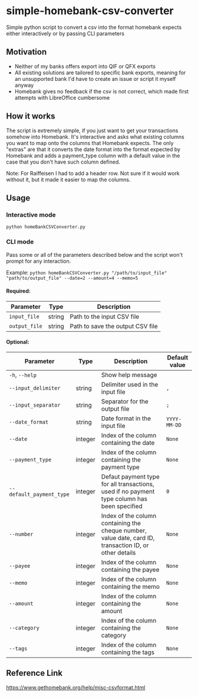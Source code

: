 # simple-homebank-csv-converter
Simple python script to convert a csv into the format homebank expects either interactively or by passing CLI parameters

## Motivation
- Neither of my banks offers export into QIF or QFX exports
- All existing solutions are tailored to specific bank exports, meaning for an unsupported bank I'd have to create an issue or script it myself anyway
- Homebank gives no feedback if the csv is not correct, which made first attempts with LibreOffice cumbersome

## How it works
The script is extremely simple, if you just want to get your transactions somehow into Homebank.
It's interactive and asks what existing columns you want to map onto the columns that Homebank expects.
The only "extras" are that it converts the date format into the format expected by Homebank and adds a payment_type column with a default value in the case that you don't have such column defined.

Note: For Raiffeisen I had to add a header row. Not sure if it would work without it, but it made it easier to map the columns.

## Usage
### Interactive mode
`python homeBankCSVConverter.py`

### CLI mode
Pass some or all of the parameters described below and the script won't prompt for any interaction.

Example: `python homeBankCSVConverter.py "/path/to/input_file" "path/to/output_file" --date=2 --amount=4 --memo=5`

#### **Required:**
|   Parameter   |  Type  |  Description |
| ------------- | ------ | ------------ |
| `input_file`  | string | Path to the input CSV file |
| `output_file` | string | Path to save the output CSV file |

#### **Optional:**
|   Parameter               |  Type   |  Description      | Default value |
| ------------------------- | ------- | ----------------- | ------------- |
| `-h`, `--help`            |         | Show help message |               |
| `--input_delimiter`       | string  | Delimiter used in the input file  | `,` |
| `--input_separator`       | string  | Separator for the output file  | `;` |
| `--date_format`           | string  | Date format in the input file  | `YYYY-MM-DD` |
| `--date`                  | integer | Index of the column containing the date | `None` |
| `--payment_type`          | integer | Index of the column containing the payment type | `None` |
| `--default_payment_type`  | integer | Defaut payment type for all transactions, used if no payment type column has been specified  | `0` |
| `--number`                | integer | Index of the column containing the cheque number, value date, card ID, transaction ID, or other details | `None` |
| `--payee`                 | integer | Index of the column containing the payee | `None` |
| `--memo`                  | integer | Index of the column containing the memo | `None` |
| `--amount`                | integer | Index of the column containing the amount | `None` |
| `--category`              | integer | Index of the column containing the category | `None` |
| `--tags`                  | integer | Index of the column containing the tags | `None` |


## Reference Link
https://www.gethomebank.org/help/misc-csvformat.html
